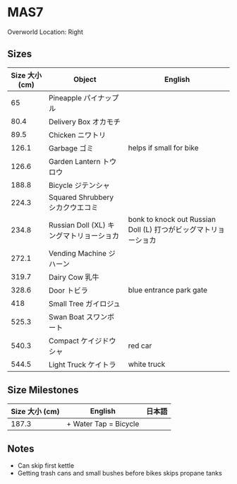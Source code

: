 # MAS7

Overworld Location: Right

## Sizes

| Size 大小 (cm) | Object                                   | English                                                         |
| -------------- | ---------------------------------------- | --------------------------------------------------------------- |
| 65             | Pineapple パイナップル                   |                                                                 |
| 80.4           | Delivery Box オカモチ                    |                                                                 |
| 89.5           | Chicken ニワトリ                         |                                                                 |
| 126.1          | Garbage ゴミ                             | helps if small for bike                                         |
| 126.6          | Garden Lantern トウロウ                  |                                                                 |
| 188.8          | Bicycle ジテンシャ                       |                                                                 |
| 224.3          | Squared Shrubbery シカクウエコミ         |                                                                 |
| 234.8          | Russian Doll (XL) キングマトリョーショカ | bonk to knock out Russian Doll (L) 打つがビッグマトリョーショカ |
| 272.1          | Vending Machine ジハーン                 |                                                                 |
| 319.7          | Dairy Cow 乳牛                           |                                                                 |
| 328.6          | Door トビラ                              | blue entrance park gate                                         |
| 418            | Small Tree ガイロジュ                    |                                                                 |
| 525.3          | Swan Boat スワンボート                   |                                                                 |
| 540.3          | Compact ケイジドウシャ                   | red car                                                         |
| 544.5          | Light Truck ケイトラ                     | white truck                                                     |

## Size Milestones

| Size 大小 (cm) | English               | 日本語 |
| -------------- | --------------------- | ------ |
| 187.3          | + Water Tap = Bicycle |        |

## Notes

- Can skip first kettle
- Getting trash cans and small bushes before bikes skips propane tanks

